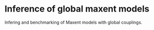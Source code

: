# Inference of global maxent models

Infering and benchmarking of Maxent models with global couplings.
